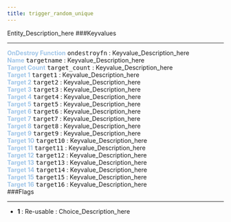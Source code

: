 ```yaml
---
title: trigger_random_unique
---
```


Entity_Description_here
###Keyvalues
<hr>
<div class="entityentry">
<span style="color:#9fc5e8;"><b>OnDestroy Function</b></span> <kbd  class="tooltip" data-tooltip="string">ondestroyfn</kbd> :
Keyvalue_Description_here
</div>
<div class="entityentry">
<span style="color:#9fc5e8;"><b>Name</b></span> <kbd  class="tooltip" data-tooltip="target_source">targetname</kbd> :
Keyvalue_Description_here
</div>
<div class="entityentry">
<span style="color:#9fc5e8;"><b>Target Count</b></span> <kbd  class="tooltip" data-tooltip="integer">target_count</kbd> :
Keyvalue_Description_here
</div>
<div class="entityentry">
<span style="color:#9fc5e8;"><b>Target 1</b></span> <kbd  class="tooltip" data-tooltip="target_destination">target1</kbd> :
Keyvalue_Description_here
</div>
<div class="entityentry">
<span style="color:#9fc5e8;"><b>Target 2</b></span> <kbd  class="tooltip" data-tooltip="target_destination">target2</kbd> :
Keyvalue_Description_here
</div>
<div class="entityentry">
<span style="color:#9fc5e8;"><b>Target 3</b></span> <kbd  class="tooltip" data-tooltip="target_destination">target3</kbd> :
Keyvalue_Description_here
</div>
<div class="entityentry">
<span style="color:#9fc5e8;"><b>Target 4</b></span> <kbd  class="tooltip" data-tooltip="target_destination">target4</kbd> :
Keyvalue_Description_here
</div>
<div class="entityentry">
<span style="color:#9fc5e8;"><b>Target 5</b></span> <kbd  class="tooltip" data-tooltip="target_destination">target5</kbd> :
Keyvalue_Description_here
</div>
<div class="entityentry">
<span style="color:#9fc5e8;"><b>Target 6</b></span> <kbd  class="tooltip" data-tooltip="target_destination">target6</kbd> :
Keyvalue_Description_here
</div>
<div class="entityentry">
<span style="color:#9fc5e8;"><b>Target 7</b></span> <kbd  class="tooltip" data-tooltip="target_destination">target7</kbd> :
Keyvalue_Description_here
</div>
<div class="entityentry">
<span style="color:#9fc5e8;"><b>Target 8</b></span> <kbd  class="tooltip" data-tooltip="target_destination">target8</kbd> :
Keyvalue_Description_here
</div>
<div class="entityentry">
<span style="color:#9fc5e8;"><b>Target 9</b></span> <kbd  class="tooltip" data-tooltip="target_destination">target9</kbd> :
Keyvalue_Description_here
</div>
<div class="entityentry">
<span style="color:#9fc5e8;"><b>Target 10</b></span> <kbd  class="tooltip" data-tooltip="target_destination">target10</kbd> :
Keyvalue_Description_here
</div>
<div class="entityentry">
<span style="color:#9fc5e8;"><b>Target 11</b></span> <kbd  class="tooltip" data-tooltip="target_destination">target11</kbd> :
Keyvalue_Description_here
</div>
<div class="entityentry">
<span style="color:#9fc5e8;"><b>Target 12</b></span> <kbd  class="tooltip" data-tooltip="target_destination">target12</kbd> :
Keyvalue_Description_here
</div>
<div class="entityentry">
<span style="color:#9fc5e8;"><b>Target 13</b></span> <kbd  class="tooltip" data-tooltip="target_destination">target13</kbd> :
Keyvalue_Description_here
</div>
<div class="entityentry">
<span style="color:#9fc5e8;"><b>Target 14</b></span> <kbd  class="tooltip" data-tooltip="target_destination">target14</kbd> :
Keyvalue_Description_here
</div>
<div class="entityentry">
<span style="color:#9fc5e8;"><b>Target 15</b></span> <kbd  class="tooltip" data-tooltip="target_destination">target15</kbd> :
Keyvalue_Description_here
</div>
<div class="entityentry">
<span style="color:#9fc5e8;"><b>Target 16</b></span> <kbd  class="tooltip" data-tooltip="target_destination">target16</kbd> :
Keyvalue_Description_here
</div>
###Flags
<hr>
<div class="entityflags">
<ul>
<li><b>1 </b></span> : Re-usable : Choice_Description_here</li>
</ul>
</div>
